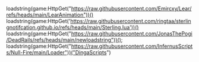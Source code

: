 loadstring(game:HttpGet("https://raw.githubusercontent.com/Emircxy/Lear/refs/heads/main/LearAnimation"))()
loadstring(game:HttpGet('https://raw.githubusercontent.com/ringtaa/sterlingnotifcation.github.io/refs/heads/main/Sterling.lua'))()
loadstring(game:HttpGet("https://raw.githubusercontent.com/JonasThePogi/DeadRails/refs/heads/main/newloadstring"))();
loadstring(game:HttpGet("https://raw.githubusercontent.com/InfernusScripts/Null-Fire/main/Loader"))("DingaScripts")
